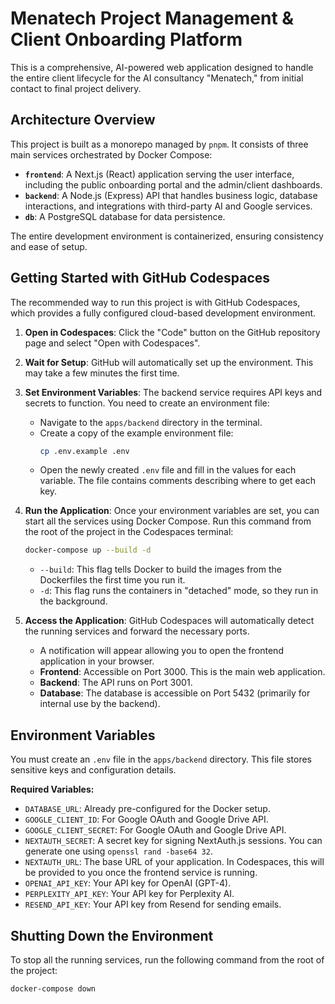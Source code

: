 # Menatech Project Management & Client Onboarding Platform

This is a comprehensive, AI-powered web application designed to handle the entire client lifecycle for the AI consultancy "Menatech," from initial contact to final project delivery.

## Architecture Overview

This project is built as a monorepo managed by `pnpm`. It consists of three main services orchestrated by Docker Compose:

*   **`frontend`**: A Next.js (React) application serving the user interface, including the public onboarding portal and the admin/client dashboards.
*   **`backend`**: A Node.js (Express) API that handles business logic, database interactions, and integrations with third-party AI and Google services.
*   **`db`**: A PostgreSQL database for data persistence.

The entire development environment is containerized, ensuring consistency and ease of setup.

## Getting Started with GitHub Codespaces

The recommended way to run this project is with GitHub Codespaces, which provides a fully configured cloud-based development environment.

1.  **Open in Codespaces**: Click the "Code" button on the GitHub repository page and select "Open with Codespaces".
2.  **Wait for Setup**: GitHub will automatically set up the environment. This may take a few minutes the first time.
3.  **Set Environment Variables**: The backend service requires API keys and secrets to function. You need to create an environment file:
    *   Navigate to the `apps/backend` directory in the terminal.
    *   Create a copy of the example environment file:
        ```bash
        cp .env.example .env
        ```
    *   Open the newly created `.env` file and fill in the values for each variable. The file contains comments describing where to get each key.

4.  **Run the Application**: Once your environment variables are set, you can start all the services using Docker Compose. Run this command from the root of the project in the Codespaces terminal:
    ```bash
    docker-compose up --build -d
    ```
    *   `--build`: This flag tells Docker to build the images from the Dockerfiles the first time you run it.
    *   `-d`: This flag runs the containers in "detached" mode, so they run in the background.

5.  **Access the Application**: GitHub Codespaces will automatically detect the running services and forward the necessary ports.
    *   A notification will appear allowing you to open the frontend application in your browser.
    *   **Frontend**: Accessible on Port 3000. This is the main web application.
    *   **Backend**: The API runs on Port 3001.
    *   **Database**: The database is accessible on Port 5432 (primarily for internal use by the backend).

## Environment Variables

You must create an `.env` file in the `apps/backend` directory. This file stores sensitive keys and configuration details.

**Required Variables:**

*   `DATABASE_URL`: Already pre-configured for the Docker setup.
*   `GOOGLE_CLIENT_ID`: For Google OAuth and Google Drive API.
*   `GOOGLE_CLIENT_SECRET`: For Google OAuth and Google Drive API.
*   `NEXTAUTH_SECRET`: A secret key for signing NextAuth.js sessions. You can generate one using `openssl rand -base64 32`.
*   `NEXTAUTH_URL`: The base URL of your application. In Codespaces, this will be provided to you once the frontend service is running.
*   `OPENAI_API_KEY`: Your API key for OpenAI (GPT-4).
*   `PERPLEXITY_API_KEY`: Your API key for Perplexity AI.
*   `RESEND_API_KEY`: Your API key from Resend for sending emails.

## Shutting Down the Environment

To stop all the running services, run the following command from the root of the project:

```bash
docker-compose down
```
